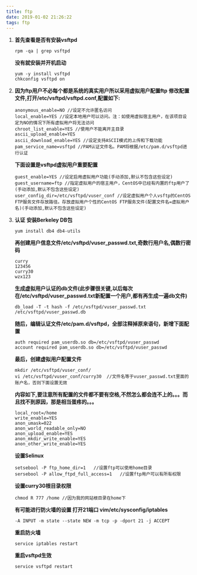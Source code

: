 ```yaml
---
title: ftp
date: 2019-01-02 21:26:22
tags: ftp
---
```

	
1. **首先查看是否有安装vsftpd**
	```
	rpm -qa | grep vsftpd	
	```

   **没有就安装并开机启动**
	```
	yum -y install vsftpd
	chkconfig vsftpd on
	```

2. **因为ftp用户不必每个都是系统的真实用户所以采用虚拟用户配置ftp**
   **修改配置文件,打开/etc/vsftpd/vsftpd.conf,配置如下:**
	```
	anonymous_enable=NO //设定不允许匿名访问
	local_enable=YES //设定本地用户可以访问。注：如使用虚拟宿主用户，在该项目设定为NO的情况下所有虚拟用户将无法访问
	chroot_list_enable=YES //使用户不能离开主目录
	ascii_upload_enable=YES
	ascii_download_enable=YES //设定支持ASCII模式的上传和下载功能
	pam_service_name=vsftpd //PAM认证文件名。PAM将根据/etc/pam.d/vsftpd进行认证
	```
   **下面设置是vsftpd虚拟用户重要配置**
	```
	guest_enable=YES //设定启用虚拟用户功能(手动添加,默认不包含这些设定)
	guest_username=ftp //指定虚拟用户的宿主用户，CentOS中已经有内置的ftp用户了(手动添加,默认不包含这些设定)
	user_config_dir=/etc/vsftpd/vuser_conf //设定虚拟用户个人vsftp的CentOS FTP服务文件存放路径。存放虚拟用户个性的CentOS FTP服务文件(配置文件名=虚拟用户名)(手动添加,默认不包含这些设定)
	```
 
3. **认证**
   **安装Berkeley DB包**
	```
	yum install db4 db4-utils

	```

   **再创建用户信息文件/etc/vsftpd/vuser_passwd.txt,奇数行用户名,偶数行密码**
	```
	curry
	123456
	curry30
	wzx123
	```

   **生成虚拟用户认证的db文件(此步骤很关键,以后每次在/etc/vsftpd/vuser_passwd.txt新配置一个用户,都有再生成一遍db文件)**
	```
	db_load -T -t hash -f /etc/vsftpd/vuser_passwd.txt /etc/vsftpd/vuser_passwd.db
	```

   **随后，编辑认证文件/etc/pam.d/vsftpd，全部注释掉原来语句，新增下面配置**
	```
	auth required pam_userdb.so db=/etc/vsftpd/vuser_passwd
	account required pam_userdb.so db=/etc/vsftpd/vuser_passwd
	```

   **最后，创建虚拟用户配置文件**
	```
	mkdir /etc/vsftpd/vuser_conf/
	vi /etc/vsftpd/vuser_conf/curry30  //文件名等于vuser_passwd.txt里面的账户名，否则下面设置无效
	```

   **内容如下,要注意所有配置的文件都不要有空格,不然怎么都会连不上的。。。而且找不到原因，那是相当蛋疼的。。。**
	```
	local_root=/home
	write_enable=YES
	anon_umask=022
	anon_world_readable_only=NO
	anon_upload_enable=YES
	anon_mkdir_write_enable=YES
	anon_other_write_enable=YES
	```

   **设置Selinux**
	```
	setsebool -P ftp_home_dir=1   //设置ftp可以使用home目录
	sersebool -P allow_ftpd_full_access=1   //设置ftp用户可以有所有权限
	```

   **设置curry30根目录权限**
	```
	chmod R 777 /home //因为我的网站根目录在home下
	```

   **有可能进行防火墙的设置 打开21端口 vim/etc/sysconfig/iptables**
	```
	-A INPUT -m state --state NEW -m tcp -p -dport 21 -j ACCEPT
	```

   **重启防火墙**
	```
	service iptables restart
	```

   **重启vsftpd生效**
	```
	service vsftpd restart	
	```